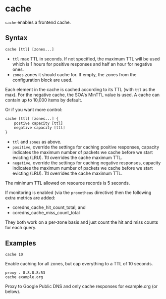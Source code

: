 # cache

`cache` enables a frontend cache.

## Syntax

~~~ txt
cache [ttl] [zones...]
~~~

* `ttl` max TTL in seconds. If not specified, the maximum TTL will be used which is 1 hours for
    positive responses and half an hour for negative ones.
* `zones` zones it should cache for. If empty, the zones from the configuration block are used.

Each element in the cache is cached according to its TTL (with `ttl` as the max).
For the negative cache, the SOA's MinTTL value is used. A cache can contain up to 10,000 items by
default.

Or if you want more control:

~~~ txt
cache [ttl] [zones...] {
    postive capacity [ttl]
    negative capacity [ttl]
}
~~~

* `ttl`  and `zones` as above.
* `positive`, override the settings for caching positive responses, capacity indicates the maximum
  number of packets we cache before we start evicting (LRU). Ttl overrides the cache maximum TTL.
* `negative`, override the settings for caching negative responses, capacity indicates the maximum
  number of packets we cache before we start evicting (LRU). Ttl overrides the cache maximum TTL.

The minimum TTL allowed on resource records is 5 seconds.

If monitoring is enabled (via the `prometheus` directive) then the following extra metrics are added:
* coredns_cache_hit_count_total, and
* coredns_cache_miss_count_total

They both work on a per-zone basis and just count the hit and miss counts for each query.

## Examples

~~~
cache 10
~~~

Enable caching for all zones, but cap everything to a TTL of 10 seconds.

~~~
proxy . 8.8.8.8:53
cache example.org
~~~

Proxy to Google Public DNS and only cache responses for example.org (or below).
